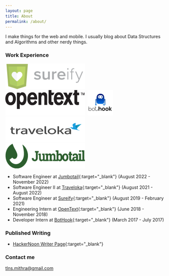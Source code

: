 ```yaml
---
layout: page
title: About
permalink: /about/
---
```


I make things for the web and mobile. I usually blog about Data Structures and Algorithms and other nerdy things. 

### Work Experience

<img src="/assets/sureify.png" height="80" width="250">&nbsp;&nbsp;<img src="/assets/opentext.png" height="80" width="250">&nbsp;&nbsp;<img src="/assets/bothook.jpg" height="80" width="80">&nbsp;&nbsp;<img src="/assets/traveloka.png" height="80" width="250">&nbsp;&nbsp;<img src="/assets/jumbotail.png" height="80" width="250">

* Software Engineer at [Jumbotail](https://www.jumbotail.com/){:target="_blank"} (August 2022 - November 2022)
* Software Engineer II at [Traveloka](https://www.traveloka.com/){:target="_blank"} (August 2021 - August 2022)
* Software Engineer at [Sureify](https://www.sureify.com/){:target="_blank"} (August 2019 - February 2021) 
* Engineering Intern at [OpenText](https://www.opentext.com/){:target="_blank"} (June 2018 - November 2018) 
* Developer Intern at [BotHook](https://bothook.com/){:target="_blank"} (March 2017 - July 2017) 

### Published Writing

* [HackerNoon Writer Page](https://hackernoon.com/@mithratalluri){:target="_blank"}

### Contact me

[tlns.mithra@gmail.com](mailto:tlns.mithra@gmail.com)
